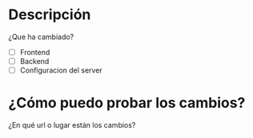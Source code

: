 # Descripción
¿Que ha cambiado?

- [ ] Frontend
- [ ] Backend
- [ ] Configuracion del server

# ¿Cómo puedo probar los cambios?
¿En qué url o lugar están los cambios?

